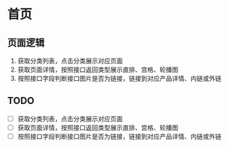 # 首页

## 页面逻辑

1. 获取分类列表，点击分类展示对应页面
2. 获取页面详情，按照接口返回类型展示直排、宫格、轮播图
3. 按照接口字段判断接口图片是否为链接，链接到对应产品详情、内链或外链

## TODO

- [  ] 获取分类列表，点击分类展示对应页面
- [  ] 获取页面详情，按照接口返回类型展示直排、宫格、轮播图
- [  ] 按照接口字段判断接口图片是否为链接，链接到对应产品详情、内链或外链
